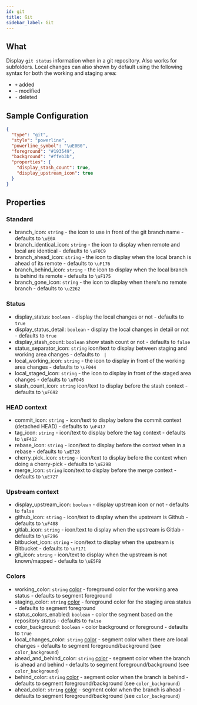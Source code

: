 ```yaml
---
id: git
title: Git
sidebar_label: Git
---
```


## What

Display `git status` information when in a git repository. Also works for subfolders.
Local changes can also shown by default using the following syntax for both the working and staging area:

- `+` added
- `~` modified
- `-` deleted

## Sample Configuration

```json
{
  "type": "git",
  "style": "powerline",
  "powerline_symbol": "\uE0B0",
  "foreground": "#193549",
  "background": "#ffeb3b",
  "properties": {
    "display_stash_count": true,
    "display_upstream_icon": true
  }
}
```

## Properties

### Standard

- branch_icon: `string` - the icon to use in front of the git branch name - defaults to `\uE0A`
- branch_identical_icon: `string` - the icon to display when remote and local are identical - defaults to `\uF0C9`
- branch_ahead_icon: `string` - the icon to display when the local branch is ahead of its remote - defaults to `\uF176`
- branch_behind_icon: `string` - the icon to display when the local branch is behind its remote - defaults to `\uF175`
- branch_gone_icon: `string` - the icon to display when there's no remote branch - defaults to `\u2262`

### Status

- display_status: `boolean` - display the local changes or not - defaults to `true`
- display_status_detail: `boolean` - display the local changes in detail or not - defaults to `true`
- display_stash_count: `boolean` show stash count or not - defaults to `false`
- status_separator_icon: `string` icon/text to display between staging and working area changes - defaults to ` |`
- local_working_icon: `string` - the icon to display in front of the working area changes - defaults to `\uF044`
- local_staged_icon: `string` - the icon to display in front of the staged area changes - defaults to `\uF046`
- stash_count_icon: `string` icon/text to display before the stash context - defaults to `\uF692`

### HEAD context

- commit_icon: `string` - icon/text to display before the commit context (detached HEAD) - defaults to `\uF417`
- tag_icon: `string` - icon/text to display before the tag context - defaults to `\uF412`
- rebase_icon: `string` - icon/text to display before the context when in a rebase - defaults to `\uE728 `
- cherry_pick_icon: `string` - icon/text to display before the context when doing a cherry-pick - defaults to `\uE29B `
- merge_icon: `string` icon/text to display before the merge context - defaults to `\uE727 `

### Upstream context

- display_upstream_icon: `boolean` - display upstrean icon or not - defaults to `false`
- github_icon: `string` - icon/text to display when the upstream is Github - defaults to `\uF408 `
- gitlab_icon: `string` - icon/text to display when the upstream is Gitlab - defaults to `\uF296 `
- bitbucket_icon: `string` - icon/text to display when the upstream is Bitbucket - defaults to `\uF171 `
- git_icon: `string` - icon/text to display when the upstream is not known/mapped - defaults to `\uE5FB `

### Colors

- working_color: `string` [color][colors] - foreground color for the working area status - defaults to segment foreground
- staging_color: `string` [color][colors] - foreground color for the staging area status - defaults to segment foreground
- status_colors_enabled: `boolean` - color the segment based on the repository status - defaults to `false`
- color_background: `boolean` - color background or foreground - defaults to `true`
- local_changes_color: `string` [color][colors] - segment color when there are local changes - defaults to segment
foreground/background (see `color_background`)
- ahead_and_behind_color: `string` [color][colors] - segment color when the branch is ahead and behind -
defaults to segment foreground/background (see `color_background`)
- behind_color: `string` [color][colors] - segment color when the branch is behind - defaults to segment
foreground/background (see `color_background`)
- ahead_color: `string` [color][colors] - segment color when the branch is ahead - defaults to segment
foreground/background (see `color_background`)

[colors]: /docs/configure#colors
